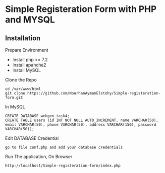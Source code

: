 # Simple Registeration Form with PHP and MYSQL

## Installation

Prepare Environment

- Install php >= 7.2
- Install apahche2
- Install MySQL

Clone the Repo

```
cd /var/www/html
git clone https://github.com/NourhanAymanElstohy/Simple-registeration-form.git
```

In MySQL

```
CREATE DATABASE webgen_task4;
CREATE TABLE users (id INT NOT NULL AUTO_INCREMENT, name VARCHAR(50), email VARCHAR(50), phone VARCHAR(50), address VARCHAR(150), password VARCHAR(50));
```

Edit DATABASE Credential

```
go to file conf.php and add your database credentials
```

Run The application, On Browser

```
http://localhost/Simple-registeration-form/index.php
```
